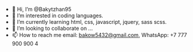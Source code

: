 - 👋 Hi, I’m @Bakytzhan95
- 👀 I’m interested in coding languages.
- 🌱 I’m currently learning html, css, javascript, jquery, sass scss.
- 💞️ I’m looking to collaborate on ...
- 📫 How to reach me email: bakow5432@gmail.com, WhatsApp: +7 777 900 900 4

<!---
Bakytzhan95/Bakytzhan95 is a ✨ special ✨ repository because its `README.md` (this file) appears on your GitHub profile.
You can click the Preview link to take a look at your changes.
--->
